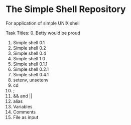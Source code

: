 # The Simple Shell Repository

For application of simple UNIX shell

Task Titles:
0. Betty would be proud
1. Simple shell 0.1
2. Simple shell 0.2
4. Simple shell 0.4
5. Simple shell 1.0
6. Simple shell 0.1.1
7. Simple shell 0.2.1
8. Simple shell 0.4.1
9. setenv, unsetenv
10. cd
11. ;
12. && and ||
13. alias
14. Variables
15. Comments
16. File as input
